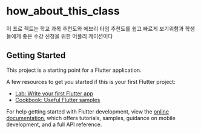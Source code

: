 # how_about_this_class

이 프로 젝트는 학교 과목 추천도와 에브리 타임 추천도를 쉽고 빠르게 보기위함과 학생들에게 좋은 수강 신청을 위한 어플리 케이션이다

## Getting Started

This project is a starting point for a Flutter application.

A few resources to get you started if this is your first Flutter project:

- [Lab: Write your first Flutter app](https://docs.flutter.dev/get-started/codelab)
- [Cookbook: Useful Flutter samples](https://docs.flutter.dev/cookbook)

For help getting started with Flutter development, view the
[online documentation](https://docs.flutter.dev/), which offers tutorials,
samples, guidance on mobile development, and a full API reference.
